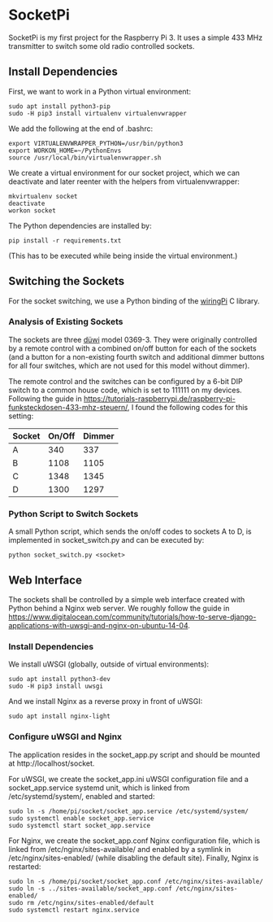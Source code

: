 # SocketPi
SocketPi is my first project for the Raspberry Pi 3.
It uses a simple 433 MHz transmitter to switch some old radio controlled
sockets.

## Install Dependencies
First, we want to work in a Python virtual environment:

    sudo apt install python3-pip
    sudo -H pip3 install virtualenv virtualenvwrapper

We add the following at the end of .bashrc:

    export VIRTUALENVWRAPPER_PYTHON=/usr/bin/python3
    export WORKON_HOME=~/PythonEnvs
    source /usr/local/bin/virtualenvwrapper.sh

We create a virtual environment for our socket project, which we can
deactivate and later reenter with the helpers from virtualenvwrapper:

    mkvirtualenv socket
    deactivate
    workon socket

The Python dependencies are installed by:

    pip install -r requirements.txt

(This has to be executed while being inside the virtual environment.)

## Switching the Sockets
For the socket switching, we use a Python binding of the
[wiringPi](http://wiringpi.com/) C library.

### Analysis of Existing Sockets
The sockets are three [düwi](https://de.wikipedia.org/wiki/Düwi) model 0369-3.
They were originally controlled by a remote control with a combined on/off
button for each of the sockets (and a button for a non-existing fourth
switch and additional dimmer buttons for all four switches, which are not
used for this model without dimmer).

The remote control and the switches can be configured by a 6-bit DIP switch
to a common house code, which is set to 111111 on my devices.
Following the guide in
https://tutorials-raspberrypi.de/raspberry-pi-funksteckdosen-433-mhz-steuern/,
I found the following codes for this setting:

Socket | On/Off | Dimmer
-------|--------|-------
A      | 340    | 337
B      | 1108   | 1105
C      | 1348   | 1345
D      | 1300   | 1297

### Python Script to Switch Sockets
A small Python script, which sends the on/off codes to sockets A to D,
is implemented in socket_switch.py and can be executed by:

    python socket_switch.py <socket>

## Web Interface
The sockets shall be controlled by a simple web interface created with
Python behind a Nginx web server.
We roughly follow the guide in
https://www.digitalocean.com/community/tutorials/how-to-serve-django-applications-with-uwsgi-and-nginx-on-ubuntu-14-04.

### Install Dependencies
We install uWSGI (globally, outside of virtual environments):

    sudo apt install python3-dev
    sudo -H pip3 install uwsgi

And we install Nginx as a reverse proxy in front of uWSGI:

    sudo apt install nginx-light

### Configure uWSGI and Nginx
The application resides in the socket_app.py script and should be mounted at
http://localhost/socket.

For uWSGI, we create the socket_app.ini uWSGI configuration file and a
socket_app.service systemd unit, which is linked from /etc/systemd/system/,
enabled and started:

    sudo ln -s /home/pi/socket/socket_app.service /etc/systemd/system/
    sudo systemctl enable socket_app.service
    sudo systemctl start socket_app.service

For Nginx, we create the socket_app.conf Nginx configuration file, which is
linked from /etc/nginx/sites-available/ and enabled by a symlink in
/etc/nginx/sites-enabled/ (while disabling the default site).
Finally, Nginx is restarted:

    sudo ln -s /home/pi/socket/socket_app.conf /etc/nginx/sites-available/
    sudo ln -s ../sites-available/socket_app.conf /etc/nginx/sites-enabled/
    sudo rm /etc/nginx/sites-enabled/default
    sudo systemctl restart nginx.service
